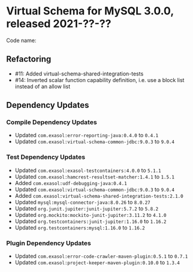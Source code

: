 # Virtual Schema for MySQL 3.0.0, released 2021-??-??

Code name:

## Refactoring

* #11: Added virtual-schema-shared-integration-tests
* #14: Inverted scalar function capability definition, i.e. use a block list instead of an allow list

## Dependency Updates

### Compile Dependency Updates

* Updated `com.exasol:error-reporting-java:0.4.0` to `0.4.1`
* Updated `com.exasol:virtual-schema-common-jdbc:9.0.3` to `9.0.4`

### Test Dependency Updates

* Updated `com.exasol:exasol-testcontainers:4.0.0` to `5.1.1`
* Updated `com.exasol:hamcrest-resultset-matcher:1.4.1` to `1.5.1`
* Added `com.exasol:udf-debugging-java:0.4.1`
* Updated `com.exasol:virtual-schema-common-jdbc:9.0.3` to `9.0.4`
* Added `com.exasol:virtual-schema-shared-integration-tests:2.1.0`
* Updated `mysql:mysql-connector-java:8.0.26` to `8.0.27`
* Updated `org.junit.jupiter:junit-jupiter:5.7.2` to `5.8.2`
* Updated `org.mockito:mockito-junit-jupiter:3.11.2` to `4.1.0`
* Updated `org.testcontainers:junit-jupiter:1.16.0` to `1.16.2`
* Updated `org.testcontainers:mysql:1.16.0` to `1.16.2`

### Plugin Dependency Updates

* Updated `com.exasol:error-code-crawler-maven-plugin:0.5.1` to `0.7.1`
* Updated `com.exasol:project-keeper-maven-plugin:0.10.0` to `1.3.4`
